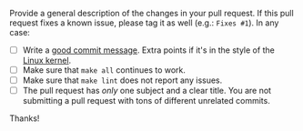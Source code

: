 Provide a general description of the changes in your pull request. If this pull
request fixes a known issue, please tag it as well (e.g.: `Fixes #1`). In any
case:

- [ ] Write a [good commit message](https://chris.beams.io/posts/git-commit/).
      Extra points if it's in the style of the [Linux
      kernel](https://docs.kernel.org/process/submitting-patches.html).
- [ ] Make sure that `make all` continues to work.
- [ ] Make sure that `make lint` does not report any issues.
- [ ] The pull request has *only* one subject and a clear title. You are not
      submitting a pull request with tons of different unrelated commits.

Thanks!
